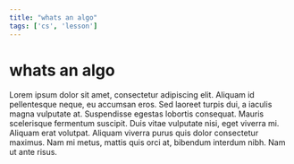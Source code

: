 ```yaml
--- 
title: "whats an algo"
tags: ['cs', 'lesson']
---
```


# whats an algo

Lorem ipsum dolor sit amet, consectetur adipiscing elit. Aliquam id pellentesque neque, eu accumsan eros. Sed laoreet turpis dui, a iaculis magna vulputate at. Suspendisse egestas lobortis consequat. Mauris scelerisque fermentum suscipit. Duis vitae vulputate nisi, eget viverra mi. Aliquam erat volutpat. Aliquam viverra purus quis dolor consectetur maximus. Nam mi metus, mattis quis orci at, bibendum interdum nibh. Nam ut ante risus.

